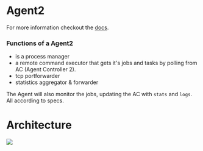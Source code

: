 # Agent2 #

For more information checkout the [docs](https://gig.gitbooks.io/jumpscale8/content/MultiNode/AgentController2/AgentController2.html#).

### Functions of a Agent2
- is a process manager
- a remote command executor that gets it's jobs and tasks by polling from AC (Agent Controller 2).
- tcp portforwarder
- statistics aggregator & forwarder

The Agent will also monitor the jobs, updating the AC with `stats` and `logs`. All according to specs. 

# Architecture

![](https://docs.google.com/drawings/d/1qsOzbv2XbwChgsLVV8qCydmH0ki9QLkaB336kt7D1Cg/pub?w=960&h=720)
